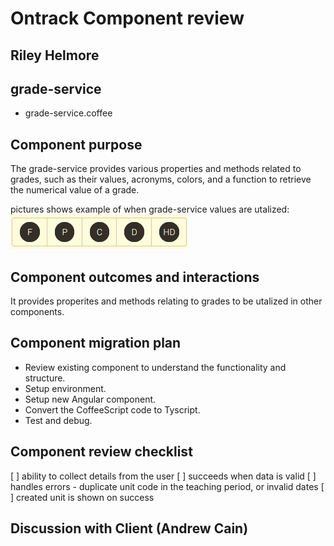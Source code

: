 # Ontrack Component review

## Riley Helmore

## grade-service

- grade-service.coffee

## Component purpose

The grade-service provides various properties and methods related to grades, such as their values, acronyms, colors, and a function to retrieve the numerical value of a grade.

pictures shows example of when grade-service values are utalized:
![alt text](Resources/grade-service.png)

## Component outcomes and interactions

It provides properites and methods relating to grades to be utalized in other components.

## Component migration plan

- Review existing component to understand the functionality and structure.
- Setup environment.
- Setup new Angular component.
- Convert the CoffeeScript code to Tyscript.
- Test and debug.

## Component review checklist
[ ] ability to collect details from the user 
[ ] succeeds when data is valid 
[ ] handles errors -
duplicate unit code in the teaching period, or invalid dates
[ ] created unit is shown on success

## Discussion with Client (Andrew Cain)
